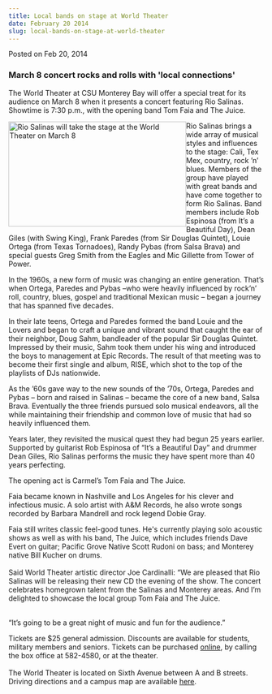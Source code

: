 ```yaml
---
title: Local bands on stage at World Theater
date: February 20 2014
slug: local-bands-on-stage-at-world-theater
---
```


 



<span class="date">Posted on Feb 20, 2014    </span>
<h3>March 8 concert rocks and rolls with &apos;local connections&apos;</h3>
<p>The World Theater at CSU Monterey Bay will offer a special treat
for its audience on March 8 when it presents a concert featuring
Rio Salinas. Showtime is 7:30 p.m., with the opening band Tom Faia
and The Juice.</p>
<p><img alt="Rio Salinas will take the stage at the World Theater on March 8" src="https://news.csumb.edu/sites/default/files/65/attachments/news/images/rio_salinas.jpg" style="float:left; width:350px; height:207px">Rio Salinas brings
a wide array of musical styles and influences to the stage: Cali,
Tex Mex, country, rock &#x2019;n&#x2019; blues. Members of the group have played
with great bands and have come together to form Rio Salinas. Band
members include Rob Espinosa (from It&#x2019;s a Beautiful Day), Dean
Giles (with Swing King), Frank Paredes (from Sir Douglas Quintet),
Louie Ortega (from Texas Tornadoes), Randy Pybas (from Salsa Brava)
and special guests Greg Smith from the Eagles and Mic Gillette from
Tower of Power.</img></p>
<p>In the 1960s, a new form of music was changing an entire
generation. That&#x2019;s when Ortega, Paredes and Pybas &#x2013;who were heavily
influenced by rock&#x2019;n&#x2019; roll, country, blues, gospel and traditional
Mexican music &#x2013; began a journey that has spanned five decades.</p>
<p>In their late teens, Ortega and Paredes formed the band Louie
and the Lovers and began to craft a unique and vibrant sound that
caught the ear of their neighbor, Doug Sahm, bandleader of the
popular Sir Douglas Quintet. Impressed by their music, Sahm took
them under his wing and introduced the boys to management at Epic
Records. The result of that meeting was to become their first
single and album, RISE, which shot to the top of the playlists of
DJs nationwide.</p>
<p>As the &#x2019;60s gave way to the new sounds of the &#x2019;70s, Ortega,
Paredes and Pybas &#x2013; born and raised in Salinas &#x2013; became the core of
a new band, Salsa Brava. Eventually the three friends pursued solo
musical endeavors, all the while maintaining their friendship and
common love of music that had so heavily influenced them.</p>
<p>Years later, they revisited the musical quest they had begun 25
years earlier. Supported by guitarist Rob Espinosa of &#x201C;It&#x2019;s a
Beautiful Day&#x201D; and drummer Dean Giles, Rio Salinas performs the
music they have spent more than 40 years perfecting.</p>
<p>The opening act is Carmel&#x2019;s Tom Faia and The Juice.</p>
<p>Faia became known in Nashville and Los Angeles for his clever
and infectious music. A solo artist with A&amp;M Records, he also
wrote songs recorded by Barbara Mandrell and rock legend Dobie
Gray.</p>
<p>Faia still writes classic feel-good tunes. He&apos;s currently
playing solo acoustic shows as well as with his band, The Juice,
which includes friends Dave Evert on guitar; Pacific Grove Native
Scott Rudoni on bass; and Monterey native Bill Kucher on
drums.<br>
<br>
Said World Theater artistic director Joe Cardinalli: &#x201C;We are
pleased that Rio Salinas will be releasing their new CD the evening
of the show. The concert celebrates homegrown talent from the
Salinas and Monterey areas. And I&#x2019;m delighted to showcase the local
group Tom Faia and The Juice.</br></br></p>
<p>&#x201C;It&#x2019;s going to be a great night of music and fun for the
audience.&#x201D;</p>
<p>Tickets are $25 general admission. Discounts are available for
students, military members and seniors. Tickets can be purchased
<a href="https://csumb.edu/worldtheater" rel="nofollow">online</a>,
by calling the box office at 582-4580, or at the theater.<br>
<br>
The World Theater is located on Sixth Avenue between A and B
streets. Driving directions and a campus map are available <a href="https://csumb.edu/maps" rel="nofollow">here</a>.</br></br></p>

```
